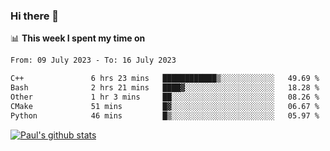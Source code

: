 ### Hi there 👋

📊 **This week I spent my time on**
<!--START_SECTION:waka-->

```txt
From: 09 July 2023 - To: 16 July 2023

C++               6 hrs 23 mins   ████████████▒░░░░░░░░░░░░   49.69 %
Bash              2 hrs 21 mins   ████▓░░░░░░░░░░░░░░░░░░░░   18.28 %
Other             1 hr 3 mins     ██░░░░░░░░░░░░░░░░░░░░░░░   08.26 %
CMake             51 mins         █▓░░░░░░░░░░░░░░░░░░░░░░░   06.67 %
Python            46 mins         █▒░░░░░░░░░░░░░░░░░░░░░░░   05.97 %
```

<!--END_SECTION:waka-->


[![Paul's github stats](https://github-readme-stats.vercel.app/api?username=mickeyouyou&theme=dracula&show_icons=true)](https://github.com/anuraghazra/github-readme-stats)

